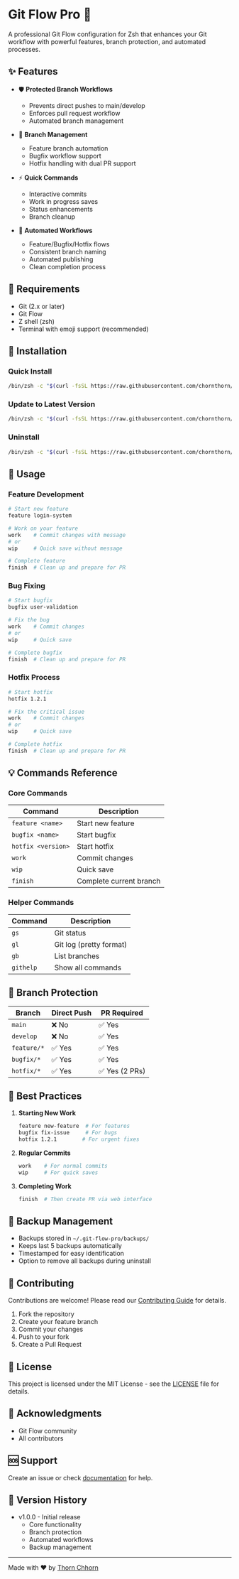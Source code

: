 # Git Flow Pro 🚀

A professional Git Flow configuration for Zsh that enhances your Git workflow with powerful features, branch protection, and automated processes.

## ✨ Features

- 🛡️ **Protected Branch Workflows**
  - Prevents direct pushes to main/develop
  - Enforces pull request workflow
  - Automated branch management

- 🌿 **Branch Management**
  - Feature branch automation
  - Bugfix workflow support
  - Hotfix handling with dual PR support

- ⚡ **Quick Commands**
  - Interactive commits
  - Work in progress saves
  - Status enhancements
  - Branch cleanup

- 🔄 **Automated Workflows**
  - Feature/Bugfix/Hotfix flows
  - Consistent branch naming
  - Automated publishing
  - Clean completion process

## 🔧 Requirements

- Git (2.x or later)
- Git Flow
- Z shell (zsh)
- Terminal with emoji support (recommended)

## 🚀 Installation

### Quick Install
```bash
/bin/zsh -c "$(curl -fsSL https://raw.githubusercontent.com/chornthorn/git-flow-pro/main/scripts/remote-install.sh)"
```

### Update to Latest Version
```bash
/bin/zsh -c "$(curl -fsSL https://raw.githubusercontent.com/chornthorn/git-flow-pro/main/scripts/remote-update.sh)"
```

### Uninstall
```bash
/bin/zsh -c "$(curl -fsSL https://raw.githubusercontent.com/chornthorn/git-flow-pro/main/scripts/remote-uninstall.sh)"
```

## 📖 Usage

### Feature Development
```bash
# Start new feature
feature login-system

# Work on your feature
work    # Commit changes with message
# or
wip     # Quick save without message

# Complete feature
finish  # Clean up and prepare for PR
```

### Bug Fixing
```bash
# Start bugfix
bugfix user-validation

# Fix the bug
work    # Commit changes
# or
wip     # Quick save

# Complete bugfix
finish  # Clean up and prepare for PR
```

### Hotfix Process
```bash
# Start hotfix
hotfix 1.2.1

# Fix the critical issue
work    # Commit changes
# or
wip     # Quick save

# Complete hotfix
finish  # Clean up and prepare for PR
```

## 💡 Commands Reference

### Core Commands
| Command            | Description             |
| ------------------ | ----------------------- |
| `feature <name>`   | Start new feature       |
| `bugfix <name>`    | Start bugfix            |
| `hotfix <version>` | Start hotfix            |
| `work`             | Commit changes          |
| `wip`              | Quick save              |
| `finish`           | Complete current branch |

### Helper Commands
| Command   | Description             |
| --------- | ----------------------- |
| `gs`      | Git status              |
| `gl`      | Git log (pretty format) |
| `gb`      | List branches           |
| `githelp` | Show all commands       |

## 🔐 Branch Protection

| Branch      | Direct Push | PR Required   |
| ----------- | ----------- | ------------- |
| `main`      | ❌ No        | ✅ Yes         |
| `develop`   | ❌ No        | ✅ Yes         |
| `feature/*` | ✅ Yes       | ✅ Yes         |
| `bugfix/*`  | ✅ Yes       | ✅ Yes         |
| `hotfix/*`  | ✅ Yes       | ✅ Yes (2 PRs) |

## 📝 Best Practices

1. **Starting New Work**
   ```bash
   feature new-feature  # For features
   bugfix fix-issue     # For bugs
   hotfix 1.2.1        # For urgent fixes
   ```

2. **Regular Commits**
   ```bash
   work    # For normal commits
   wip     # For quick saves
   ```

3. **Completing Work**
   ```bash
   finish  # Then create PR via web interface
   ```

## 🔄 Backup Management

- Backups stored in `~/.git-flow-pro/backups/`
- Keeps last 5 backups automatically
- Timestamped for easy identification
- Option to remove all backups during uninstall

## 🤝 Contributing

Contributions are welcome! Please read our [Contributing Guide](docs/CONTRIBUTING.md) for details.

1. Fork the repository
2. Create your feature branch
3. Commit your changes
4. Push to your fork
5. Create a Pull Request

## 📜 License

This project is licensed under the MIT License - see the [LICENSE](LICENSE) file for details.

## 🙏 Acknowledgments

- Git Flow community
- All contributors

## 🆘 Support

Create an issue or check [documentation](docs/) for help.

## 🔄 Version History

- v1.0.0 - Initial release
  - Core functionality
  - Branch protection
  - Automated workflows
  - Backup management

---
Made with ❤️ by [Thorn Chhorn](https://github.com/chornthorn)